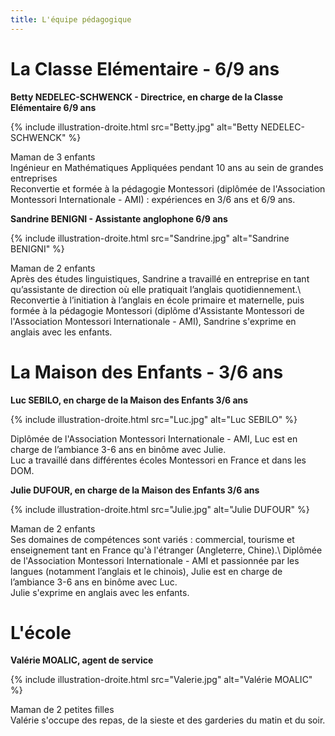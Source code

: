 ```yaml
---
title: L'équipe pédagogique
---
```


# La Classe Elémentaire - 6/9 ans

**Betty NEDELEC-SCHWENCK - Directrice, en charge de la Classe Elémentaire 6/9 ans**

{% include illustration-droite.html src="Betty.jpg" alt="Betty NEDELEC-SCHWENCK" %}

Maman de 3 enfants   
Ingénieur en Mathématiques Appliquées pendant 10 ans au sein de grandes entreprises   
Reconvertie et formée à la pédagogie Montessori (diplômée de l'Association Montessori Internationale - AMI) : expériences en 3/6 ans et 6/9 ans.

**Sandrine BENIGNI - Assistante anglophone 6/9 ans**

{% include illustration-droite.html src="Sandrine.jpg" alt="Sandrine BENIGNI" %}

Maman de 2 enfants   
Après des études linguistiques, Sandrine a travaillé en entreprise en tant qu’assistante de direction où elle pratiquait l’anglais quotidiennement.\\
Reconvertie à l’initiation à l’anglais en école primaire et maternelle, puis formée à la pédagogie Montessori (diplôme d'Assistante Montessori de l'Association Montessori Internationale - AMI), Sandrine s'exprime en anglais avec les enfants.


# La Maison des Enfants - 3/6 ans

**Luc SEBILO, en charge de la Maison des Enfants 3/6 ans**

{% include illustration-droite.html src="Luc.jpg" alt="Luc SEBILO" %}

Diplômée de l'Association Montessori Internationale - AMI, Luc est en charge de l’ambiance 3-6 ans en binôme avec Julie.    
Luc a travaillé dans différentes écoles Montessori en France et dans les DOM.

**Julie DUFOUR, en charge de la Maison des Enfants 3/6 ans**

{% include illustration-droite.html src="Julie.jpg" alt="Julie DUFOUR" %}

Maman de 2 enfants   
Ses domaines de compétences sont variés : commercial, tourisme et enseignement tant en France qu'à l'étranger (Angleterre, Chine).\\
Diplômée de l'Association Montessori Internationale - AMI et passionnée par les langues (notamment l’anglais et le chinois), Julie est en charge de l’ambiance 3-6 ans en binôme avec Luc.   
Julie s'exprime en anglais avec les enfants.

# L'école

**Valérie MOALIC, agent de service**

{% include illustration-droite.html src="Valerie.jpg" alt="Valérie MOALIC" %}

Maman de 2 petites filles   
Valérie s'occupe des repas, de la sieste et des garderies du matin et du soir.

